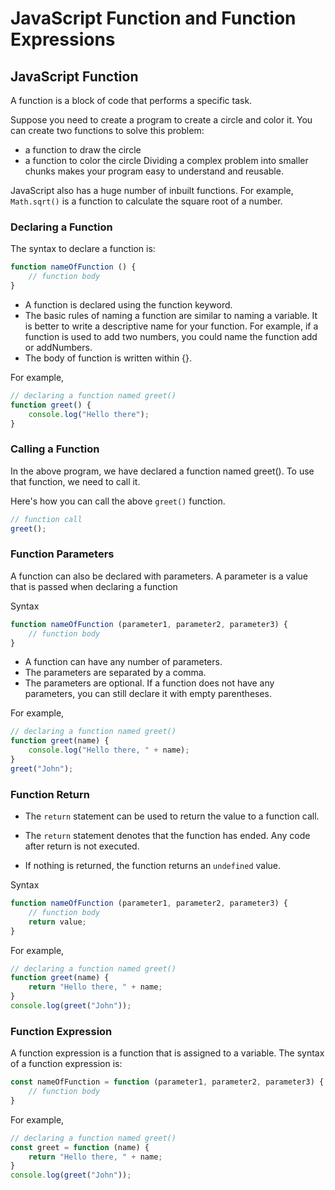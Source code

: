 # JavaScript Function and Function Expressions

## JavaScript Function
A function is a block of code that performs a specific task.

Suppose you need to create a program to create a circle and color it. You can create two functions to solve this problem:

-   a function to draw the circle
-   a function to color the circle
Dividing a complex problem into smaller chunks makes your program easy to understand and reusable.

JavaScript also has a huge number of inbuilt functions. For example,` Math.sqrt()` is a function to calculate the square root of a number.

### Declaring a Function
The syntax to declare a function is:
```js
function nameOfFunction () {
    // function body   
}
```
-   A function is declared using the function keyword.
-   The basic rules of naming a function are similar to naming a variable. It is better to write a descriptive name for your function. For example, if a function is used to add two numbers, you could name the function add or addNumbers.
-   The body of function is written within {}.

For example,

```js
// declaring a function named greet()
function greet() {
    console.log("Hello there");
}
```

### Calling a Function
In the above program, we have declared a function named greet(). To use that function, we need to call it.

Here's how you can call the above `greet()` function.
```js
// function call
greet();
```

### Function Parameters
A function can also be declared with parameters. A parameter is a value that is passed when declaring a function

Syntax
```js
function nameOfFunction (parameter1, parameter2, parameter3) {
    // function body   
}
```
-   A function can have any number of parameters.
-   The parameters are separated by a comma.
-   The parameters are optional. If a function does not have any parameters, you can still declare it with empty parentheses.

For example,
```js
// declaring a function named greet()
function greet(name) {
    console.log("Hello there, " + name);
}
greet("John");
```

### Function Return
-   The `return` statement can be used to return the value to a function call.

-   The `return` statement denotes that the function has ended. Any code after return is not executed.

-   If nothing is returned, the function returns an `undefined` value.

Syntax
```js
function nameOfFunction (parameter1, parameter2, parameter3) {
    // function body
    return value;   
}
```
For example,
```js
// declaring a function named greet()
function greet(name) {
    return "Hello there, " + name;
}
console.log(greet("John"));
```
### Function Expression
A function expression is a function that is assigned to a variable. The syntax of a function expression is:
```js
const nameOfFunction = function (parameter1, parameter2, parameter3) {
    // function body   
}
```
For example,
```js
// declaring a function named greet()
const greet = function (name) {
    return "Hello there, " + name;
}
console.log(greet("John"));
```

